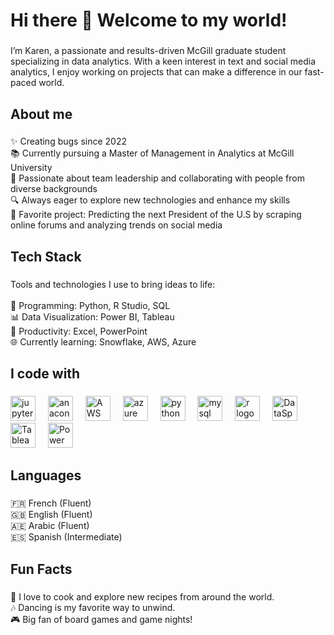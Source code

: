 <h1 align="left">Hi there 👋 Welcome to my world! </h1>

###

<p align="left"> I’m Karen, a passionate and results-driven McGill graduate student specializing in data analytics. With a keen interest in text and social media analytics, I enjoy working on projects that can make a difference in our fast-paced world.</p>

###

<h2 align="left">About me</h2>

###

<p align="left">✨ Creating bugs since 2022<br>📚 Currently pursuing a Master of Management in Analytics at McGill University<br>🔬 Passionate about team leadership and collaborating with people from diverse backgrounds<br>🔍 Always eager to explore new technologies and enhance my skills<br>🎯 Favorite project: Predicting the next President of the U.S by scraping online forums and analyzing trends on social media</p>

###

<h2 align="left">Tech Stack</h2>

###

<p align="left">Tools and technologies I use to bring ideas to life:<br><br>🔄 Programming: Python, R Studio, SQL<br>📊 Data Visualization: Power BI, Tableau<br>📝 Productivity: Excel, PowerPoint<br>🌐 Currently learning: Snowflake, AWS, Azure</p>

###

<h2 align="left">I code with</h2>

###

<div align="left">
  <img src="https://cdn.jsdelivr.net/gh/devicons/devicon/icons/jupyter/jupyter-original.svg" height="40" alt="jupyter logo" />
  <img width="12" />
  <img src="https://cdn.jsdelivr.net/gh/devicons/devicon/icons/anaconda/anaconda-original.svg" height="40" alt="anaconda logo"  />
  <img width="12" />
  <img src="https://commons.wikimedia.org/wiki/Special:Redirect/file/Amazon_Web_Services_Logo.svg" height="40" alt="AWS logo" />
  <img width="12" />
  <img src="https://cdn.jsdelivr.net/gh/devicons/devicon/icons/azure/azure-original.svg" height="40" alt="azure logo"  />
  <img width="12" />
  <img src="https://cdn.jsdelivr.net/gh/devicons/devicon/icons/python/python-original.svg" height="40" alt="python logo"  />
  <img width="12" />
  <img src="https://cdn.jsdelivr.net/gh/devicons/devicon/icons/mysql/mysql-original.svg" height="40" alt="mysql logo"  />
  <img width="12" />
  <img src="https://cdn.jsdelivr.net/gh/devicons/devicon/icons/r/r-original.svg" height="40" alt="r logo"  />
  <img width="12" />
  <img src="https://cdn.jsdelivr.net/gh/devicons/devicon/icons/dataspell/dataspell-original.svg" height="40" alt="DataSpell logo" />
  <img width="12" />
  <img src="https://cdn.worldvectorlogo.com/logos/tableau-software.svg" height="40" alt="Tableau logo" />
  <img width="12" />
  <img src="https://cdn.worldvectorlogo.com/logos/power-bi.svg" height="40" alt="Power BI logo" />
  <img width="12" />


</div>

###

<h2 align="left">Languages</h2>

###

<p align="left">🇫🇷 French (Fluent)<br>🇬🇧 English (Fluent)<br>🇦🇪 Arabic (Fluent)<br>🇪🇸 Spanish (Intermediate)</p>

###

<h2 align="left">Fun Facts</h2>

###

<p align="left">🍜 I love to cook and explore new recipes from around the world.<br>🎶 Dancing is my favorite way to unwind.<br>🎮 Big fan of board games and game nights!</p>

###

